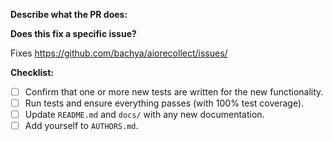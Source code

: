 **Describe what the PR does:**

**Does this fix a specific issue?**

Fixes https://github.com/bachya/aiorecollect/issues/<ISSUE ID>

**Checklist:**

- [ ] Confirm that one or more new tests are written for the new functionality.
- [ ] Run tests and ensure everything passes (with 100% test coverage).
- [ ] Update `README.md` and `docs/` with any new documentation.
- [ ] Add yourself to `AUTHORS.md`.
